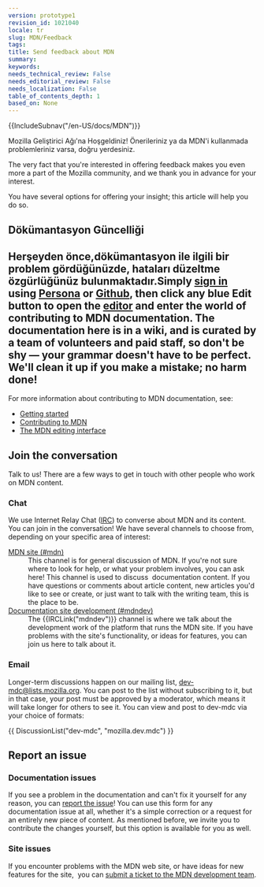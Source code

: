 ```yaml
---
version: prototype1
revision_id: 1021040
locale: tr
slug: MDN/Feedback
tags: 
title: Send feedback about MDN
summary: 
keywords: 
needs_technical_review: False
needs_editorial_review: False
needs_localization: False
table_of_contents_depth: 1
based_on: None
---
```

<div>{{IncludeSubnav("/en-US/docs/MDN")}}</div>

<p>Mozilla Geliştirici Ağı'na Hoşgeldiniz! Önerileriniz ya da MDN'i kullanmada problemleriniz varsa, doğru yerdesiniz.</p>

<p><span class="seoSummary">The very fact that you're interested in offering feedback makes you even more a part of the Mozilla community, and we thank you in advance for your interest.</span></p>

<p><span class="seoSummary">You have several options for offering your insight; this article will help you do so.</span></p>

<h2 id="Update_the_documentation">Dökümantasyon Güncelliği</h2>

<h2>Herşeyden önce,dökümantasyon ile ilgili bir problem gördüğünüzde, hataları düzeltme özgürlüğünüz bulunmaktadır.Simply <a href="/en-US/docs/MDN/Contribute/Howto/Create_an_MDN_account">sign in</a> using <a href="https://www.persona.org/" title="/en-US/docs/">Persona</a> or <a href="https://github.com/">Github</a>, then click any blue <strong>Edit</strong> button to open the <a href="/en-US/docs/MDN/Contribute/Editor">editor</a> and enter the world of contributing to MDN documentation. The documentation here is in a wiki, and is curated by a team of volunteers and paid staff, so don't be shy — your grammar doesn't have to be perfect. We'll clean it up if you make a mistake; no harm done!</h2>

<p>For more information about contributing to MDN documentation, see:</p>

<ul>
 <li><a href="/en-US/docs/Project:Getting_started" title="/en-US/docs/Project:Getting_started">Getting started</a></li>
 <li><a href="/en-US/docs/MDN/Contribute">Contributing to MDN</a></li>
 <li><a href="/en-US/docs/MDN/Contribute/Editor" title="/en-US/docs/Project:MDN_editing_interface">The MDN editing interface</a></li>
</ul>

<h2 id="Join_the_conversation">Join the conversation</h2>

<p>Talk to us! There are a few ways to get in touch with other people who work on MDN content.</p>

<h3 id="Chat">Chat</h3>

<p>We use Internet Relay Chat (<a href="https://wiki.mozilla.org/IRC" title="/en-US/docs/">IRC</a>) to converse about MDN and its content. You can join in the conversation! We have several channels to choose from, depending on your specific area of interest:</p>

<dl>
 <dt><a href="irc://irc.mozilla.org/mdn" title="irc://irc.mozilla.org/mdn">MDN site (#mdn)</a></dt>
 <dd>This channel is for general discussion of MDN. If you're not sure where to look for help, or what your problem involves, you can ask here! This channel is used to discuss&nbsp; documentation content. If you have questions or comments about article content, new articles you'd like to see or create, or just want to talk with the writing team, this is the place to be.</dd>
 <dt><a href="irc://irc.mozilla.org/mdndev" title="irc://irc.mozilla.org/mdndev">Documentation site development (#mdndev)</a></dt>
 <dd>The {{IRCLink("mdndev")}} channel is where we talk about the development work of the platform that runs the MDN site. If you have problems with the site's functionality, or ideas for features, you can join us here to talk about it.</dd>
</dl>

<h3 id="Email">Email</h3>

<p>Longer-term discussions happen on our mailing list, <a href="https://lists.mozilla.org/listinfo/dev-mdc" title="https://lists.mozilla.org/listinfo/dev-mdc">dev-mdc@lists.mozilla.org</a>. You can post to the list without subscribing to it, but in that case, your post must be approved by a moderator, which means it will take longer for others to see it. You can view and post to dev-mdc via your choice of formats:</p>

<p>{{ DiscussionList("dev-mdc", "mozilla.dev.mdc") }}</p>

<h2 id="Report_an_issue">Report an issue</h2>

<h3 id="Documentation_issues">Documentation issues</h3>

<p>If you see a problem in the documentation and can't fix it yourself for any reason, you can <a href="https://bugzilla.mozilla.org/form.doc" title="Report a documentation content problem.">report the issue</a>! You can use this form for any documentation issue at all, whether it's a simple correction or a request for an entirely new piece of content. As mentioned before, we invite you to contribute the changes yourself, but this option is available for you as well.</p>

<h3 id="Site_issues">Site issues</h3>

<p>If you encounter problems with the MDN web site, or have ideas for new features for the site,&nbsp; you can <a href="https://bugzilla.mozilla.org/form.mdn">submit a ticket to the MDN development team</a>.</p>

